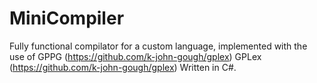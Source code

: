 # MiniCompiler

Fully functional compilator for a custom language, implemented with the use of GPPG  (https://github.com/k-john-gough/gplex) GPLex (https://github.com/k-john-gough/gplex)
Written in C#.
